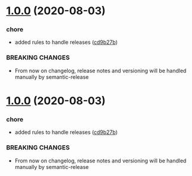 # [1.0.0](https://github.com/melfore/mosaic/compare/v0.1.45...v1.0.0) (2020-08-03)


### chore

* added rules to handle releases ([cd9b27b](https://github.com/melfore/mosaic/commit/cd9b27b841f9581a507fff1c8f80ba6e34414e28))


### BREAKING CHANGES

* From now on changelog, release notes and versioning will be handled manually by
semantic-release

# [1.0.0](https://github.com/melfore/mosaic/compare/v0.1.45...v1.0.0) (2020-08-03)


### chore

* added rules to handle releases ([cd9b27b](https://github.com/melfore/mosaic/commit/cd9b27b841f9581a507fff1c8f80ba6e34414e28))


### BREAKING CHANGES

* From now on changelog, release notes and versioning will be handled manually by
semantic-release
